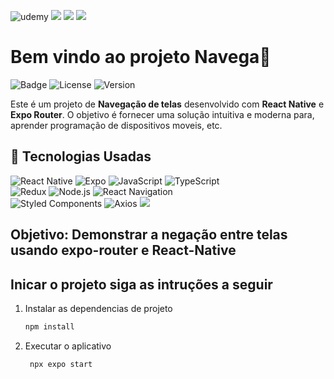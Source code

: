 
![udemy](https://img.shields.io/badge/Udemy-EC5252?style=for-the-badge&logo=Udemy&logoColor=white)
![](https://img.shields.io/badge/Instagram-E4405F?style=for-the-badge&logo=instagram&logoColor=white)
![](https://img.shields.io/badge/YouTube-FF0000?style=for-the-badge&logo=youtube&logoColor=white)
![](https://img.shields.io/badge/Discord-7289DA?style=for-the-badge&logo=discord&logoColor=white)


# Bem vindo ao projeto Navega👋

![Badge](https://img.shields.io/badge/Status-Ativo-brightgreen) ![License](https://img.shields.io/badge/License-MIT-blue) ![Version](https://img.shields.io/badge/Version-1.0.0-lightgrey)

Este é um projeto de **Navegação de telas** desenvolvido com **React Native** e **Expo Router**. O objetivo é fornecer uma solução intuitiva e moderna para, aprender programação de dispositivos moveis, etc.

## 🚀 Tecnologias Usadas

![React Native](https://img.shields.io/badge/React_Native-00B0FF?style=for-the-badge&logo=react&logoColor=white) ![Expo](https://img.shields.io/badge/Expo-000020?style=for-the-badge&logo=expo&logoColor=white)  ![JavaScript](https://img.shields.io/badge/JavaScript-F7DF1E?style=for-the-badge&logo=javascript&logoColor=black) 
![TypeScript](https://img.shields.io/badge/TypeScript-3178C6?style=for-the-badge&logo=typescript&logoColor=white)  
![Redux](https://img.shields.io/badge/Redux-764ABC?style=for-the-badge&logo=redux&logoColor=white)  ![Node.js](https://img.shields.io/badge/Node.js-339933?style=for-the-badge&logo=node.js&logoColor=white) 
![React Navigation](https://img.shields.io/badge/React_Navigation-00B0FF?style=for-the-badge&logo=react&logoColor=white)  
![Styled Components](https://img.shields.io/badge/Styled_Components-DB7093?style=for-the-badge&logo=styled-components&logoColor=white)  ![Axios](https://img.shields.io/badge/Axios-5A29E4?style=for-the-badge&logo=axios&logoColor=white)
![](https://img.shields.io/badge/Android-3DDC84?style=for-the-badge&logo=android&logoColor=white)


## Objetivo: Demonstrar a negação entre telas usando expo-router e React-Native

## Inicar o projeto siga as intruções a seguir

1. Instalar as dependencias de projeto

   ```bash
   npm install
   ```

2. Executar o aplicativo

   ```bash
    npx expo start
   ```
